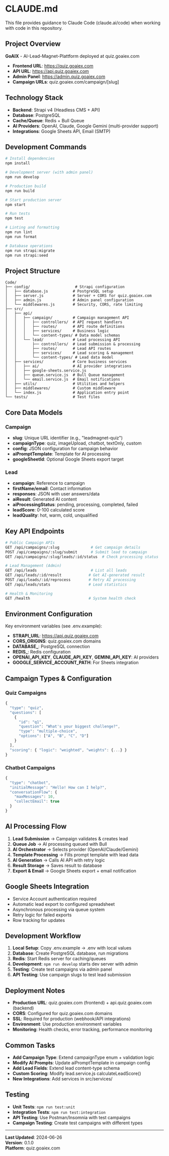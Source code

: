 # CLAUDE.md

This file provides guidance to Claude Code (claude.ai/code) when working with code in this repository.

## Project Overview

**GoAIX** - AI-Lead-Magnet-Plattform deployed at quiz.goaiex.com
- **Frontend URL**: https://quiz.goaiex.com
- **API URL**: https://api.quiz.goaiex.com  
- **Admin Panel**: https://admin.quiz.goaiex.com
- **Campaign URLs**: quiz.goaiex.com/campaign/[slug]

## Technology Stack

- **Backend**: Strapi v4 (Headless CMS + API)
- **Database**: PostgreSQL
- **Cache/Queue**: Redis + Bull Queue
- **AI Providers**: OpenAI, Claude, Google Gemini (multi-provider support)
- **Integrations**: Google Sheets API, Email (SMTP)

## Development Commands

```bash
# Install dependencies
npm install

# Development server (with admin panel)
npm run develop

# Production build
npm run build

# Start production server
npm start

# Run tests
npm test

# Linting and formatting
npm run lint
npm run format

# Database operations
npm run strapi:migrate
npm run strapi:seed
```

## Project Structure

```
Code/
├── config/                    # Strapi configuration
│   ├── database.js           # PostgreSQL setup
│   ├── server.js             # Server + CORS for quiz.goaiex.com
│   ├── admin.js              # Admin panel configuration
│   └── middlewares.js        # Security, CORS, rate limiting
├── src/
│   ├── api/
│   │   ├── campaign/         # Campaign management API
│   │   │   ├── controllers/  # API request handlers
│   │   │   ├── routes/       # API route definitions
│   │   │   ├── services/     # Business logic
│   │   │   └── content-types/ # Data model schemas
│   │   └── lead/             # Lead processing API
│   │       ├── controllers/  # Lead submission & processing
│   │       ├── routes/       # Lead API routes
│   │       ├── services/     # Lead scoring & management
│   │       └── content-types/ # Lead data model
│   ├── services/             # Core business services
│   │   ├── ai/               # AI provider integrations
│   │   ├── google-sheets.service.js
│   │   ├── queue.service.js  # Bull Queue management
│   │   └── email.service.js  # Email notifications
│   ├── utils/                # Utilities and helpers
│   ├── middlewares/          # Custom middleware
│   └── index.js              # Application entry point
└── tests/                    # Test files
```

## Core Data Models

### Campaign
- **slug**: Unique URL identifier (e.g., "leadmagnet-quiz")
- **campaignType**: quiz, imageUpload, chatbot, textOnly, custom
- **config**: JSON configuration for campaign behavior
- **aiPromptTemplate**: Template for AI processing
- **googleSheetId**: Optional Google Sheets export target

### Lead  
- **campaign**: Reference to campaign
- **firstName/email**: Contact information
- **responses**: JSON with user answers/data
- **aiResult**: Generated AI content
- **aiProcessingStatus**: pending, processing, completed, failed
- **leadScore**: 0-100 calculated score
- **leadQuality**: hot, warm, cold, unqualified

## Key API Endpoints

```bash
# Public Campaign APIs
GET /api/campaigns/:slug              # Get campaign details
POST /api/campaigns/:slug/submit      # Submit lead to campaign
GET /api/campaigns/:slug/leads/:id/status  # Check processing status

# Lead Management (Admin)
GET /api/leads                        # List all leads
GET /api/leads/:id/result            # Get AI-generated result
POST /api/leads/:id/reprocess        # Retry AI processing
GET /api/leads/stats                 # Lead statistics

# Health & Monitoring
GET /health                          # System health check
```

## Environment Configuration

Key environment variables (see .env.example):
- **STRAPI_URL**: https://api.quiz.goaiex.com
- **CORS_ORIGINS**: quiz.goaiex.com domains
- **DATABASE_**: PostgreSQL connection
- **REDIS_**: Redis configuration
- **OPENAI_API_KEY**, **CLAUDE_API_KEY**, **GEMINI_API_KEY**: AI providers
- **GOOGLE_SERVICE_ACCOUNT_PATH**: For Sheets integration

## Campaign Types & Configuration

### Quiz Campaigns
```javascript
{
  "type": "quiz",
  "questions": [
    {
      "id": "q1",
      "question": "What's your biggest challenge?", 
      "type": "multiple-choice",
      "options": ["A", "B", "C", "D"]
    }
  ],
  "scoring": { "logic": "weighted", "weights": {...} }
}
```

### Chatbot Campaigns
```javascript
{
  "type": "chatbot",
  "initialMessage": "Hello! How can I help?",
  "conversationFlow": {
    "maxMessages": 10,
    "collectEmail": true
  }
}
```

## AI Processing Flow

1. **Lead Submission** → Campaign validates & creates lead
2. **Queue Job** → AI processing queued with Bull
3. **AI Orchestrator** → Selects provider (OpenAI/Claude/Gemini)
4. **Template Processing** → Fills prompt template with lead data
5. **AI Generation** → Calls AI API with retry logic
6. **Result Storage** → Saves result to database
7. **Export & Email** → Google Sheets export + email notification

## Google Sheets Integration

- Service Account authentication required
- Automatic lead export to configured spreadsheet
- Asynchronous processing via queue system
- Retry logic for failed exports
- Row tracking for updates

## Development Workflow

1. **Local Setup**: Copy .env.example → .env with local values
2. **Database**: Create PostgreSQL database, run migrations
3. **Redis**: Start Redis server for caching/queues
4. **Development**: `npm run develop` starts dev server with admin
5. **Testing**: Create test campaigns via admin panel
6. **API Testing**: Use campaign slugs to test lead submission

## Deployment Notes

- **Production URL**: quiz.goaiex.com (frontend) + api.quiz.goaiex.com (backend)
- **CORS**: Configured for quiz.goaiex.com domains
- **SSL**: Required for production (webhook/API integrations)
- **Environment**: Use production environment variables
- **Monitoring**: Health checks, error tracking, performance monitoring

## Common Tasks

- **Add Campaign Type**: Extend campaignType enum + validation logic
- **Modify AI Prompts**: Update aiPromptTemplate in campaign config
- **Add Lead Fields**: Extend lead content-type schema
- **Custom Scoring**: Modify lead.service.js calculateLeadScore()
- **New Integrations**: Add services in src/services/

## Testing

- **Unit Tests**: `npm run test:unit`
- **Integration Tests**: `npm run test:integration` 
- **API Testing**: Use Postman/Insomnia with test campaigns
- **Campaign Testing**: Create test campaigns with different types

---

**Last Updated**: 2024-06-26  
**Version**: 0.1.0  
**Platform**: quiz.goaiex.com